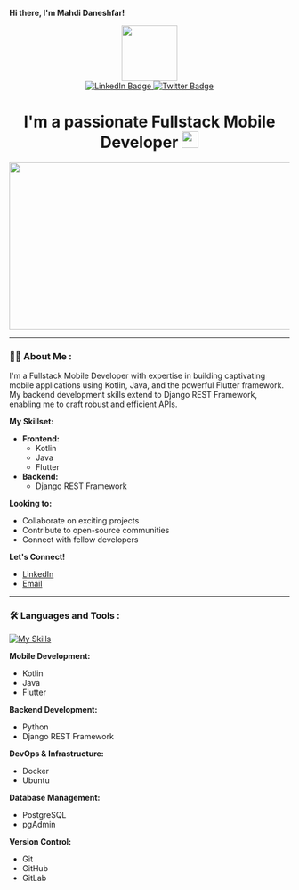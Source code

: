 **Hi there, I'm Mahdi Daneshfar!** 

<div id="header" align="center">
  <img src="https://media.giphy.com/media/M9gbBd9nbDrOTu1Mqx/giphy.gif" width="100"/>
  <div id="badges">
    <a href="https://www.linkedin.com/in/mehdi-daneshfar-900a6a232/">
      <img src="https://img.shields.io/badge/LinkedIn-blue?style=for-the-badge&logo=linkedin&logoColor=white" alt="LinkedIn Badge"/>
    </a>
    <a href="https://twitter.com/mehdi_dfr"> <img src="https://img.shields.io/badge/Twitter-blue?style=for-the-badge&logo=twitter&logoColor=white" alt="Twitter Badge"/>
    </a>
    </div>
</div>

<div align="center">
  <h1>
    I'm a passionate Fullstack Mobile Developer <img src="https://media.giphy.com/media/hvRJCLFzcasrR4ia7z/giphy.gif" width="30px"/>
  </h1>
</div>

<div align="center">
  <img src="https://media.giphy.com/media/dWesBcTLavkZuG35MI/giphy.gif" width="600" height="300"/>
</div>

---

### :man_technologist: About Me :

I'm a Fullstack Mobile Developer with expertise in building captivating mobile applications using Kotlin, Java, and the powerful Flutter framework. My backend development skills extend to Django REST Framework, enabling me to craft robust and efficient APIs.

**My Skillset:**

* **Frontend:**
    * Kotlin
    * Java
    * Flutter
* **Backend:**
    * Django REST Framework

**Looking to:**

* Collaborate on exciting projects
* Contribute to open-source communities
* Connect with fellow developers


**Let's Connect!**

* [LinkedIn](https://www.linkedin.com/in/mehdi-daneshfar-900a6a232/)
* [Email](mdfr1376@gmail.com) 

---

### :hammer_and_wrench: Languages and Tools :

[![My Skills](https://skillicons.dev/icons?i=kotlin,java,flutter,python,django,docker,ubuntu,postgresql,pgadmin,git,github,gitlab)](https://skillicons.dev)

**Mobile Development:**

* Kotlin
* Java
* Flutter

**Backend Development:**

* Python
* Django REST Framework

**DevOps & Infrastructure:**

* Docker
* Ubuntu

**Database Management:**

* PostgreSQL
* pgAdmin

**Version Control:**

* Git
* GitHub
* GitLab

